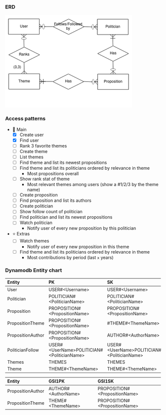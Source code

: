 ### ERD

![erd](assets/ERD.png)

### Access patterns

- :dart: Main
  - [x] Create user
  - [x] Find user
  - [ ] Rank 3 favorite themes
  - [ ] Create theme
  - [ ] List themes
  - [ ] Find theme and list its newest propositions
  - [ ] Find theme and list its politicians ordered by relevance in theme
    - Most propositions overall
  - [ ] Show rank stat of theme
    - Most relevant themes among users (show a #1/2/3 by the theme name)
  - [ ] Create proposition
  - [ ] Find proposition and list its authors
  - [ ] Create politician
  - [ ] Show follow count of politician
  - [ ] Find politician and list its newest propositions
  - [ ] Watch politician
    - Notify user of every new proposition by this politician
- :star: Extras
  - [ ] Watch themes
    - Notify user of every new proposition in this theme
  - [ ] Find theme and list its politicians ordered by relevance in theme
    - Most contributions by period (last `x` years)

### Dynamodb Entity chart

| Entity | PK | SK |
| :------------ |:--------------| :-----|
| User      | USER#\<Username> | USER#\<Username> |
| Politician | POLITICIAN#\<PoliticianName>      | POLITICIAN#\<PoliticianName> |
| Proposition | PROPOSITION#\<PropositionName>      | PROPOSITION#\<PropositionName> |
| PropositionTheme | PROPOSITION#\<PropositionName>      | #THEME#\<ThemeName> |
| PropositionAuthor | PROPOSITION#\<PropositionName>      | AUTHOR#\<AuthorName> |
| PoliticianFollow | USER#\<UserName>POLITICIAN#\<PoliticianName>      | USER#\<UserName>POLITICIAN#\<PoliticianName> |
| Themes | THEMES      | THEMES |
| Theme | THEME#\<ThemeName>      | THEME#\<ThemeName> |


| Entity | GSI1PK | GSI1SK |
| :------------ |:--------------| :-----|
|PropositionAuthor | AUTHOR#\<AuthorName>| PROPOSITION#\<PropositionName>|
|PropositionTheme | THEME#\<ThemeName>| PROPOSITION#\<PropositionName>|

<!-- | Entity | GSI2PK | GSI2SK |
| :------------ |:--------------| :-----| -->